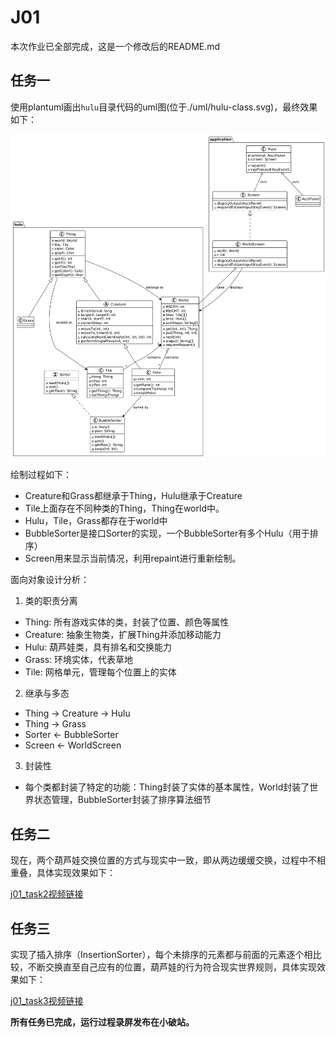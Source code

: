 # J01

本次作业已全部完成，这是一个修改后的README.md

## 任务一

使用plantuml画出`hulu`目录代码的uml图(位于./uml/hulu-class.svg)，最终效果如下：

![my uml](./uml/Hulu.png)

绘制过程如下：
* Creature和Grass都继承于Thing，Hulu继承于Creature
* Tile上面存在不同种类的Thing，Thing在world中。
* Hulu，Tile，Grass都存在于world中
* BubbleSorter是接口Sorter的实现，一个BubbleSorter有多个Hulu（用于排序）
* Screen用来显示当前情况，利用repaint进行重新绘制。

面向对象设计分析：
1. 类的职责分离
* Thing: 所有游戏实体的类，封装了位置、颜色等属性
* Creature: 抽象生物类，扩展Thing并添加移动能力
* Hulu: 葫芦娃类，具有排名和交换能力
* Grass: 环境实体，代表草地
* Tile: 网格单元，管理每个位置上的实体
2. 继承与多态
* Thing → Creature → Hulu
* Thing → Grass
* Sorter ← BubbleSorter
* Screen ← WorldScreen
3. 封装性
* 每个类都封装了特定的功能：Thing封装了实体的基本属性，World封装了世界状态管理，BubbleSorter封装了排序算法细节

## 任务二

现在，两个葫芦娃交换位置的方式与现实中一致，即从两边缓缓交换，过程中不相重叠，具体实现效果如下：  

[j01_task2视频链接](https://www.bilibili.com/video/BV1Z8aYzXEV6/)

## 任务三

实现了插入排序（InsertionSorter），每个未排序的元素都与前面的元素逐个相比较，不断交换直至自己应有的位置，葫芦娃的行为符合现实世界规则，具体实现效果如下： 

[j01_task3视频链接](https://www.bilibili.com/video/BV1B7aBzTERz/)



**所有任务已完成，运行过程录屏发布在小破站。**
